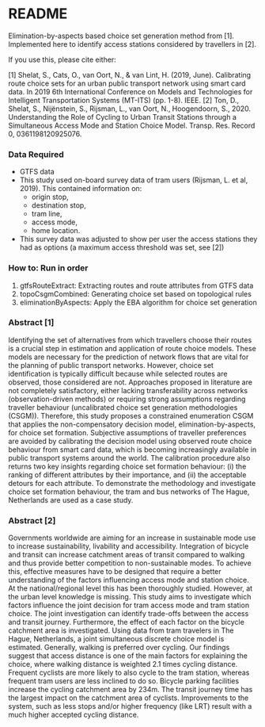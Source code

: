# README #

Elimination-by-aspects based choice set generation method from [1]. Implemented here to identify access stations considered by travellers in [2].

If you use this, please cite either: 

[1] Shelat, S., Cats, O., van Oort, N., & van Lint, H. (2019, June). Calibrating route choice sets for an urban public transport network using smart card data. In 2019 6th International Conference on Models and Technologies for Intelligent Transportation Systems (MT-ITS) (pp. 1-8). IEEE.
[2] Ton, D., Shelat, S., Nijënstein, S., Rijsman, L., van Oort, N., Hoogendoorn, S., 2020. Understanding the Role of Cycling to Urban Transit Stations through a Simultaneous Access Mode and Station Choice Model. Transp. Res. Record 0, 0361198120925076.

### Data Required ###

* GTFS data
* This study used on-board survey data of tram users (Rijsman, L. et al, 2019). This contained information on: 
	* origin stop, 
	* destination stop, 
	* tram line, 
	* access mode, 
	* home location.
* This survey data was adjusted to show per user the access stations they had as options (a maximum access threshold was set, see [2])


### How to: Run in order ###

1. gtfsRouteExtract: Extracting routes and route attributes from GTFS data
2. topoCsgmCombined: Generating choice set based on topological rules
3. eliminationByAspects: Apply the EBA algorithm for choice set generation


### Abstract [1] ###

Identifying the set of alternatives from which travellers choose their routes is a crucial step in estimation and application of route choice models. These models are necessary for the prediction of network flows that are vital for the planning of public transport networks. However, choice set identification is typically difficult because while selected routes are observed, those considered are not. Approaches proposed in literature are not completely satisfactory, either lacking transferability across networks (observation-driven methods) or requiring strong assumptions regarding traveller behaviour (uncalibrated choice set generation methodologies (CSGM)). Therefore, this study proposes a constrained enumeration CSGM that applies the non-compensatory decision model, elimination-by-aspects, for choice set formation. Subjective assumptions of traveller preferences are avoided by calibrating the decision model using observed route choice behaviour from smart card data, which is becoming increasingly available in public transport systems around the world. The calibration procedure also returns two key insights regarding choice set formation behaviour: (i) the ranking of different attributes by their importance, and (ii) the acceptable detours for each attribute. To demonstrate the methodology and investigate choice set formation behaviour, the tram and bus networks of The Hague, Netherlands are used as a case study.

### Abstract [2] ###

Governments worldwide are aiming for an increase in sustainable mode use to increase sustainability, livability and accessibility. Integration of bicycle and transit can increase catchment areas of transit compared to walking and thus provide better competition to non-sustainable modes. To achieve this, effective measures have to be designed that require a better understanding of the factors influencing access mode and station choice. At the national/regional level this has been thoroughly studied. However, at the urban level knowledge is missing. This study aims to investigate which factors influence the joint decision for tram access mode and tram station choice. The joint investigation can identify trade-offs between the access and transit journey. Furthermore, the effect of each factor on the bicycle catchment area is investigated. Using data from tram travelers in The Hague, Netherlands, a joint simultaneous discrete choice model is estimated. Generally, walking is preferred over cycling. Our findings suggest that access distance is one of the main factors for explaining the choice, where walking distance is weighted 2.1 times cycling distance. Frequent cyclists are more likely to also cycle to the tram station, whereas frequent tram users are less inclined to do so. Bicycle parking facilities increase the cycling catchment area by 234m. The transit journey time has the largest impact on the catchment area of cyclists. Improvements to the system, such as less stops and/or higher frequency (like LRT) result with a much higher accepted cycling distance.
